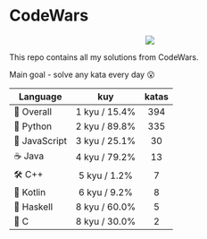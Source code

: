 # CodeWars

<p align="center">
  <img src="https://www.codewars.com/users/yurii_karabas/badges/large">
</p>

This repo contains all my solutions from CodeWars.

Main goal - solve any kata every day :open_mouth:

| Language                | kuy              | katas                 |
|---                      |:---:             |:---:                  |
|:dizzy: Overall          | 1 kyu / 15.4%    | 394       |
|:snake: Python           | 2 kyu / 89.8%     | 335        |
|:see_no_evil: JavaScript | 3 kyu / 25.1% | 30    |
|:coffee: Java            | 4 kyu / 79.2%       | 13          |
|:hammer_and_wrench: C++  | 5 kyu / 1.2%        | 7           |
|:seedling: Kotlin        | 6 kyu / 9.2%     | 8        |
|:link: Haskell           | 8 kyu / 60.0%    | 5       |
|:wrench: C               | 8 kyu / 30.0%          | 2             |
